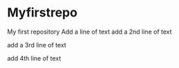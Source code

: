 # Myfirstrepo
My first repository
Add a line of text
add a 2nd line of text

add a 3rd line of text

add 4th line of text
